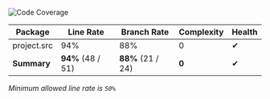 ![Code Coverage](https://img.shields.io/badge/Code%20Coverage-94%25-success?style=flat)

Package | Line Rate | Branch Rate | Complexity | Health
-------- | --------- | ----------- | ---------- | ------
project.src | 94% | 88% | 0 | ✔
**Summary** | **94%** (48 / 51) | **88%** (21 / 24) | **0** | ✔

_Minimum allowed line rate is `50%`_
